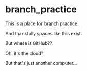# branch_practice
This is a place for branch practice.

And thankfully spaces like this exist.

But where is GitHub??

Oh, it's the cloud?

But that's just another computer...